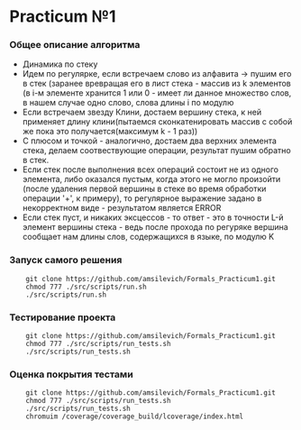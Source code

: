 
# Practicum №1 

### Общее описание алгоритма

- Динамика по стеку
- Идем по регулярке, если встречаем слово из алфавита -> пушим его в стек (заранее вревращая его в лист стека - массив из k элементов (в i-м элементе хранится 1 или 0 - имеет ли данное множество слов, в нашем случае одно слово, слова длины i по модулю 
- Если встречаем звезду Клини, достаем вершину стека, к ней применяет длину клини(пытаемся сконкатенировать массив с собой же пока это получается(максимум k - 1 раз))
- С плюсом и точкой - аналогично, достаем два верхних элемента стека,  делаем соотвествующие операции, результат пушим обратно в стек.
- Если стек после выполнения всех операций состоит не из одного элемента, либо оказался пустым, когда этого не могло произойти (после удаления первой вершины в стеке во время обработки операции '+', к примеру), то регулярное выражение задано в некорректном виде - результатом является  ERROR
- Если стек пуст, и никаких эксцессов - то ответ - это в точности L-й элемент вершины стека - ведь после прохода по регуряке вершина сообщает нам длины слов, содержащихся в языке, по модулю  K


### Запуск самого решения
		git clone https://github.com/amsilevich/Formals_Practicum1.git
		chmod 777 ./src/scripts/run.sh
		./src/scripts/run.sh

### Тестирование проекта
		git clone https://github.com/amsilevich/Formals_Practicum1.git
		chmod 777 ./src/scripts/run_tests.sh
		./src/scripts/run_tests.sh
### Оценка покрытия тестами
		git clone https://github.com/amsilevich/Formals_Practicum1.git
		chmod 777 ./src/scripts/run_tests.sh
		./src/scripts/run_tests.sh
		chromuim /coverage/coverage_build/lcoverage/index.html
